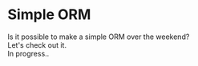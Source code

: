 # Simple ORM  
Is it possible to make a simple ORM over the weekend?  
Let's check out it.  
In progress..
